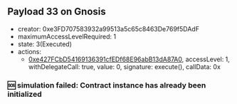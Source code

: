 ## Payload 33 on Gnosis

- creator: 0xe3FD707583932a99513a5c65c8463De769f5DAdF
- maximumAccessLevelRequired: 1
- state: 3(Executed)
- actions:
  - [0xe427FCbD54169136391cfEDf68E96abB13dA87A0](https://gnosisscan.io/tx/0xe427FCbD54169136391cfEDf68E96abB13dA87A0), accessLevel: 1, withDelegateCall: true, value: 0, signature: execute(), callData: 0x

### :sos: simulation failed: Contract instance has already been initialized
